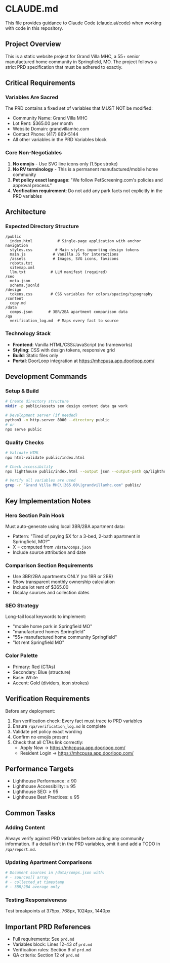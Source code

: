 # CLAUDE.md

This file provides guidance to Claude Code (claude.ai/code) when working with code in this repository.

## Project Overview

This is a static website project for Grand Villa MHC, a 55+ senior manufactured home community in Springfield, MO. The project follows a strict PRD specification that must be adhered to exactly.

## Critical Requirements

### Variables Are Sacred
The PRD contains a fixed set of variables that MUST NOT be modified:
- Community Name: Grand Villa MHC
- Lot Rent: $365.00 per month
- Website Domain: grandvillamhc.com
- Contact Phone: (417) 869-5144
- All other variables in the PRD Variables block

### Core Non-Negotiables
1. **No emojis** - Use SVG line icons only (1.5px stroke)
2. **No RV terminology** - This is a permanent manufactured/mobile home community
3. **Pet policy exact language**: "We follow PetScreening.com's policies and approval process."
4. **Verification requirement**: Do not add any park facts not explicitly in the PRD variables

## Architecture

### Expected Directory Structure
```
/public
  index.html           # Single-page application with anchor navigation
  styles.css          # Main styles importing design tokens
  main.js            # Vanilla JS for interactions
  /assets            # Images, SVG icons, favicons
  robots.txt
  sitemap.xml
  llm.txt           # LLM manifest (required)
/seo
  meta.json
  schema.jsonld
/design
  tokens.css        # CSS variables for colors/spacing/typography
/content
  copy.md
/data
  comps.json       # 3BR/2BA apartment comparison data
/qa
  verification_log.md  # Maps every fact to source
```

### Technology Stack
- **Frontend**: Vanilla HTML/CSS/JavaScript (no frameworks)
- **Styling**: CSS with design tokens, responsive grid
- **Build**: Static files only
- **Portal**: DoorLoop integration at https://mhcpusa.app.doorloop.com/

## Development Commands

### Setup & Build
```bash
# Create directory structure
mkdir -p public/assets seo design content data qa work

# Development server (if needed)
python3 -m http.server 8000 --directory public
# or
npx serve public
```

### Quality Checks
```bash
# Validate HTML
npx html-validate public/index.html

# Check accessibility
npx lighthouse public/index.html --output json --output-path qa/lighthouse.json

# Verify all variables are used
grep -r "Grand Villa MHC\|365.00\|grandvillamhc.com" public/
```

## Key Implementation Notes

### Hero Section Pain Hook
Must auto-generate using local 3BR/2BA apartment data:
- Pattern: "Tired of paying $X for a 3-bed, 2-bath apartment in Springfield, MO?"
- X = computed from `/data/comps.json`
- Include source attribution and date

### Comparison Section Requirements
- Use 3BR/2BA apartments ONLY (no 1BR or 2BR)
- Show transparent monthly ownership calculation
- Include lot rent of $365.00
- Display sources and collection dates

### SEO Strategy
Long-tail local keywords to implement:
- "mobile home park in Springfield MO"
- "manufactured homes Springfield"
- "55+ manufactured home community Springfield"
- "lot rent Springfield MO"

### Color Palette
- Primary: Red (CTAs)
- Secondary: Blue (structure)
- Base: White
- Accent: Gold (dividers, icon strokes)

## Verification Requirements

Before any deployment:
1. Run verification check: Every fact must trace to PRD variables
2. Ensure `/qa/verification_log.md` is complete
3. Validate pet policy exact wording
4. Confirm no emojis present
5. Check that all CTAs link correctly:
   - Apply Now → https://mhcpusa.app.doorloop.com/
   - Resident Login → https://mhcpusa.app.doorloop.com/

## Performance Targets
- Lighthouse Performance: ≥ 90
- Lighthouse Accessibility: ≥ 95  
- Lighthouse SEO: ≥ 95
- Lighthouse Best Practices: ≥ 95

## Common Tasks

### Adding Content
Always verify against PRD variables before adding any community information. If a detail isn't in the PRD variables, omit it and add a TODO in `/qa/report.md`.

### Updating Apartment Comparisons
```bash
# Document sources in /data/comps.json with:
# - sources[] array
# - collected_at timestamp
# - 3BR/2BA average only
```

### Testing Responsiveness
Test breakpoints at 375px, 768px, 1024px, 1440px

## Important PRD References
- Full requirements: See `prd.md`
- Variables block: Lines 12-43 of `prd.md`
- Verification rules: Section 9 of `prd.md`
- QA criteria: Section 12 of `prd.md`